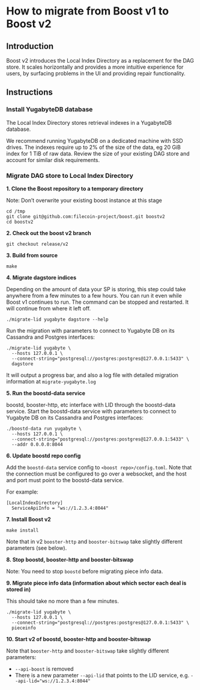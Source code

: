 # How to migrate from Boost v1 to Boost v2

## Introduction

Boost v2 introduces the Local Index Directory as a replacement for the DAG store. It scales horizontally and provides a more intuitive experience for users, by surfacing problems in the UI and providing repair functionality.

## Instructions

### Install YugabyteDB database

The Local Index Directory stores retrieval indexes in a YugabyteDB database.

We recommend running YugabyteDB on a dedicated machine with SSD drives. The indexes require up to 2% of the size of the data, eg 20 GiB index for 1 TiB of raw data. Review the size of your existing DAG store and account for similar disk requirements.

### Migrate DAG store to Local Index Directory

**1. Clone the Boost repository to a temporary directory**

Note: Don’t overwrite your existing boost instance at this stage

```
cd /tmp
git clone git@github.com:filecoin-project/boost.git boostv2
cd boostv2
```

**2. Check out the boost v2 branch**

```
git checkout release/v2
```

**3. Build from source**

```
make
```

**4. Migrate dagstore indices**

Depending on the amount of data your SP is storing, this step could take anywhere from a few minutes to a few hours. You can run it even while Boost v1 continues to run. The command can be stopped and restarted. It will continue from where it left off.

```
./migrate-lid yugabyte dagstore --help
```

Run the migration with parameters to connect to Yugabyte DB on its Cassandra and Postgres interfaces:

```
./migrate-lid yugabyte \
  --hosts 127.0.0.1 \
  --connect-string="postgresql://postgres:postgres@127.0.0.1:5433" \
  dagstore
```

It will output a progress bar, and also a log file with detailed migration information at `migrate-yugabyte.log`

**5. Run the boostd-data service**

boostd, booster-http, etc interface with LID through the boostd-data service. Start the boostd-data service with parameters to connect to Yugabyte DB on its Cassandra and Postgres interfaces:

```
./boostd-data run yugabyte \
  --hosts 127.0.0.1 \
  --connect-string="postgresql://postgres:postgres@127.0.0.1:5433" \
  --addr 0.0.0.0:8044
```

**6. Update boostd repo config**

Add the `boostd-data` service config to `<boost repo>/config.toml`. Note that the connection must be configured to go over a websocket, and the host and port must point to the boostd-data service.

For example:

```
[LocalIndexDirectory]
  ServiceApiInfo = "ws://1.2.3.4:8044"
```

**7. Install Boost v2**

```
make install
```

Note that in v2 `booster-http` and `booster-bitswap` take slightly different parameters (see below).

**8. Stop boostd, booster-http and booster-bitswap**

Note: You need to stop `boostd` before migrating piece info data.

**9. Migrate piece info data (information about which sector each deal is stored in)**

This should take no more than a few minutes.

```
./migrate-lid yugabyte \
  --hosts 127.0.0.1 \
  --connect-string="postgresql://postgres:postgres@127.0.0.1:5433" \
  pieceinfo
```

**10. Start v2 of boostd, booster-http and booster-bitswap**

Note that `booster-http` and `booster-bitswap` take slightly different parameters:

* `--api-boost` is removed
* There is a new parameter `--api-lid` that points to the LID service, e.g. `--api-lid="ws://1.2.3.4:8044"`
